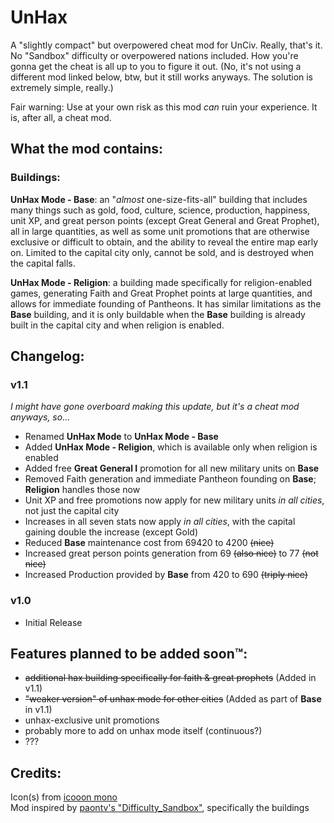 # UnHax
A "slightly compact" but overpowered cheat mod for UnCiv. Really, that's it.<br>
No "Sandbox" difficulty or overpowered nations included. How you're gonna get the cheat is all up to you to figure it out.
(No, it's not using a different mod linked below, btw, but it still works anyways. The solution is extremely simple, really.)<br>

Fair warning: Use at your own risk as this mod *can* ruin your experience. It is, after all, a cheat mod.


## What the mod contains:
### Buildings:
**UnHax Mode - Base**: an "*almost* one-size-fits-all" building that includes many 
things such as gold, food, culture, science, production, happiness, unit XP, and 
great person points (except Great General and Great Prophet), all in large quantities, 
as well as some unit promotions that are otherwise exclusive or difficult to obtain, 
and the ability to reveal the entire map early on. Limited to the capital city only, 
cannot be sold, and is destroyed when the capital falls.<br>

**UnHax Mode - Religion**: a building made specifically for religion-enabled games, generating 
Faith and Great Prophet points at large quantities, and allows for immediate founding of Pantheons. 
It has similar limitations as the **Base** building, and it is only buildable when the **Base** 
building is already built in the capital city and when religion is enabled.<br>

## Changelog:
### v1.1
*I might have gone overboard making this update, but it's a cheat mod anyways, so...*
- Renamed **UnHax Mode** to **UnHax Mode - Base**
- Added **UnHax Mode - Religion**, which is available only when religion is enabled
- Added free **Great General I** promotion for all new military units on **Base**
- Removed Faith generation and immediate Pantheon founding on **Base**; **Religion** handles those now
- Unit XP and free promotions now apply for new military units *in all cities*, not just the capital city
- Increases in all seven stats now apply *in all cities*, with the capital gaining double the increase (except Gold)
- Reduced **Base** maintenance cost from 69420 to 4200 <s>(nice)</s>
- Increased great person points generation from 69 <s>(also nice)</s> to 77 <s>(not nice)</s>
- Increased Production provided by **Base** from 420 to 690 <s>(triply nice)</s>

### v1.0
- Initial Release

## Features planned to be added soon™:
- <s>additional hax building specifically for faith & great prophets</s> (Added in v1.1)
- <s>"weaker version" of unhax mode for other cities</s> (Added as part of **Base** in v1.1)
- unhax-exclusive unit promotions
- probably more to add on unhax mode itself (continuous?)
- ???

## Credits:
Icon(s) from [icooon mono](https://icooon-mono.com/)<br>
Mod inspired by [paontv's "Difficulty_Sandbox"](https://github.com/paontv/Difficulty_Sandbox/), specifically the buildings
